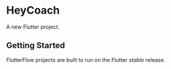 # HeyCoach

A new Flutter project.

## Getting Started

FlutterFlow projects are built to run on the Flutter _stable_ release.
